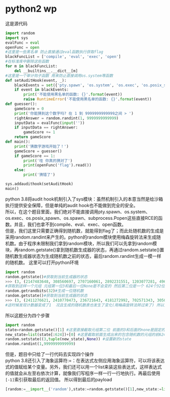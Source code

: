 # python2 wp

这是源代码

``` python
import random
import sys
evalFunc = eval
openFunc = open
#这里是一些黑名单 防止直接通过eval函数执行获取flag
blackFuncList = ['compile', 'eval', 'exec', 'open']
#在标准库中删除这些函数
for m in blackFuncList:
    del __builtins__.__dict__[m]
#这里是一个审计钩子函数 用来防止直接调用os.system等函数
def setAuditHook(event, _):
    blackEvents = set({'pty.spawn', 'os.system', 'os.exec', 'os.posix_spawn','os.spawn','subprocess.Popen'})
    if event in blackEvents:
        print('不能使用黑名单的函数: {}'.format(event))
        raise RuntimeError('不能使用黑名单的函数: {}'.format(event))
def guesser():
    gameScore = 0
    print('你能猜到这个数字吗? 在 1 到 9999999999999之间 > ')
    rightAnswer = random.randint(1, 9999999999999)
    inputData = evalFunc(input(''))
    if inputData == rightAnswer:
        gameScore += 1
    return gameScore
def main():
    print('猜数字游戏开始了！')
    gameScore = guesser()
    if gameScore == 1:
        print('哇 你真的猜对了')
        print(openFunc('flag').read())
    else:
        print('猜错了')

sys.addaudithook(setAuditHook)
main()
```

python 3.8将audit hook机制引入了sys模块：虽然机制引入的本意当然是给沙箱执行提供安全保障，但是单纯的audit hook也不能做到完全的安全。<br>
所以，在这个题目里面，我们绝对不能直接调用pty.spawn、os.system、os.exec、os.posix_spawn、os.spawn、subprocess.Popen这些直接RCE的函数。并且，我们也拿不到compile、eval、exec、open函数。<br>
但是，我们这里只需要正确得到随机数，就能得到flag了；而此处随机数的生成是采用random.randint来产生的。python的random模块使用梅森旋转法来生成随机数。由于程序未限制我们拿到random模块，所以我们可以先拿到random模块，再random.getstate()拿到随机数生成器的状态，再通过random.setstate()置随机数生成器状态为生成随机数之前的状态，最后random.randint生成一模一样的随机数。
这里可以打开python环境 <br>

``` python
import random
random.getstate()#获取到当前生成器的状态
>>> (3, (2147483648, 308560697, 2707160061, 2892231551, 1203077281, 496705666, 3352689338, 186298562, 1668728382, 2755178086, 1894974830, , 883374571, 1020022572, 3017421553, 772174260, 2787699012, 1494686473, 3771534924, 713614801, 2043562381, 2459288056, 522318326, 229661453, ..., 2196466854, 624), None)
#获取到这样一个元组 元组第一位3和最后一位None是不会变的 然后第二位是一个 624个32位整数 最后一个表示生成到了624个随机数
random.getrandbits(32)#生成一位随机数
random.getstate()#获取到当前生成器的状态 
>>> (3, (2411276621, 2410770473, 236721643, 4181272992, 702571343, 3050262225, 473098656, 2529570108, 227701176, 1258953209, 840257660, 201416638, 1132069705, 1478522551, 1950047014, 1318631913, 1915426248, 2501255582, 3663871423, 2006538022, 2669760750, 2339305302,  1405172338, 640385032, ..., 405370500, 1), None)
#这时候发现计数器变成了1  况且生成的随机数表也发生了变化(用梅森旋转法转过来了) 所以只要把state中的1改为0 就能确保下一个数字生成的和上一个数字一样了
```

所以这题分为四个步骤<br>

```python
import random
state=random.getstate()[1] #这里直接截取元组第二位 前面的3和后面的none是固定的
new_state=list(state[:624])+[0] #这里截取前面生成出来的包含随机数的元组的前624个32位随机数 不包括最后的 1 然后 再拼接上最后一位 0 这样就把state改成最开始生成随机数之前的样子了
random.setstate((3,tuple(new_state),None)) #设置新的state
random.randint(1,9999999999999)
```

但是，题目中只给了一行代码去实现四个操作<br>
python 3.8还引入了海象运算符:=：在表达式左侧应用海象运算符，可以将该表达式的值赋给某个变量。另外，我们还可以用一个list来装这些表达式，这样表达式的值就会从左至右依次计算，就像我们写程序一样一行一行地执行。再最后使用```[-1]```索引获取最后的返回值。
所以得到最后的payload

``` python
[random:=__import__('random'),state:=random.getstate()[1],new_state:=list(state[:624])+[0],rd:=random.setstate((3,tuple(new_state),None)),rand:=random.randint(1,9999999999999)][-1]
```


